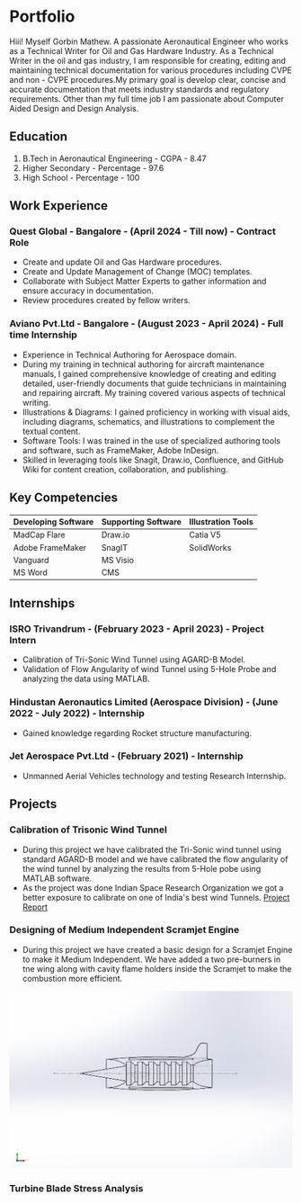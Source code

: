 # Portfolio
Hiii! Myself Gorbin Mathew. A passionate Aeronautical Engineer who works as a Technical Writer for Oil and Gas Hardware Industry. As a Technical Writer in the oil and gas industry, I am responsible for creating, editing and maintaining technical documentation for various procedures including CVPE and non - CVPE procedures.My primary goal is develop clear, concise and accurate documentation that meets industry standards and regulatory requirements.  Other than my full time job I am passionate about Computer Aided Design and Design Analysis.
## Education
1. B.Tech in Aeronautical Engineering - CGPA - 8.47
2. Higher Secondary - Percentage - 97.6
3. High School - Percentage - 100
## Work Experience
### Quest Global - Bangalore - (April 2024 - Till now) - Contract Role
- Create and update Oil and Gas Hardware procedures.
- Create and Update Management of Change (MOC) templates.
- Collaborate with Subject Matter Experts to gather information and ensure accuracy in documentation.
- Review procedures created by fellow writers.
### Aviano Pvt.Ltd - Bangalore - (August 2023 - April 2024) - Full time Internship
- Experience in Technical Authoring for Aerospace domain. 
- During my training in technical authoring for aircraft maintenance manuals, I gained comprehensive knowledge of creating and editing detailed, user-friendly documents that guide technicians in maintaining and repairing aircraft. My training covered various aspects of technical writing.
- Illustrations & Diagrams: I gained proficiency in working with visual aids, including diagrams, schematics, and illustrations to complement the textual content.
- Software Tools: I was trained in the use of specialized authoring tools and software, such as FrameMaker, Adobe InDesign.
- Skilled in leveraging tools like Snagit, Draw.io, Confluence, and GitHub Wiki for content creation, collaboration, and publishing.
## Key Competencies
| Developing Software | Supporting Software | Illustration Tools |
|---------------------|---------------------|--------------------|
| MadCap Flare        | Draw.io             | Catia V5           |
| Adobe FrameMaker    | SnagIT              | SolidWorks         |
| Vanguard            | MS Visio            |                    |
| MS Word             | CMS                 |                    |
## Internships
### ISRO Trivandrum - (February 2023 - April 2023) - Project Intern
- Calibration of Tri-Sonic Wind Tunnel using AGARD-B Model.
- Validation of Flow Angularity of wind Tunnel using 5-Hole Probe and analyzing the data using MATLAB.
### Hindustan Aeronautics Limited (Aerospace Division) - (June 2022 - July 2022) - Internship
- Gained knowledge regarding Rocket structure manufacturing.
### Jet Aerospace Pvt.Ltd - (February 2021) - Internship
- Unmanned Aerial Vehicles technology and testing Research Internship.
## Projects
### Calibration of Trisonic Wind Tunnel
- During this project we have calibrated the Tri-Sonic wind tunnel using standard AGARD-B model and we have calibrated the flow angularity of the wind tunnel by analyzing the results from 5-Hole pobe using MATLAB software.
- As the project was done Indian Space Research Organization we got a better exposure to calibrate on one of India's best wind Tunnels.
[Project Report](https://github.com/GorbinMathew/Portfolio/blob/695ffc3e4de72c9c741a903230c7c23ddc274044/VSSC%20PROJECT%2030.3.23.pdf)
### Designing of Medium Independent Scramjet Engine
- During this project we have created a basic design for a Scramjet Engine to make it Medium Independent. We have added a two pre-burners in tne wing along with cavity flame holders inside the Scramjet to make the combustion more efficient.

![MI Scramjet](https://github.com/GorbinMathew/Portfolio/blob/a41c90ce21cdd9e841d179de321efd1d5b49fa85/MI%203.png)

### Turbine Blade Stress Analysis

